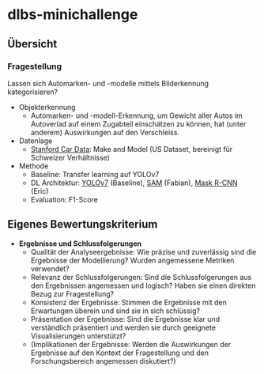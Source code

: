 # dlbs-minichallenge

## Übersicht

### Fragestellung

Lassen sich Automarken- und -modelle mittels Bilderkennung kategorisieren?

- Objekterkennung
  - Automarken- und -modell-Erkennung, um Gewicht aller Autos im Autoverlad auf einem Zugabteil einschätzen zu können, hat (unter anderem) Auswirkungen auf den Verschleiss.
- Datenlage
  - [Stanford Car Data](http://ai.stanford.edu/~jkrause/cars/car_dataset.html): Make and Model (US Dataset, bereinigt für Schweizer Verhältnisse)
- Methode
  - Baseline: Transfer learning auf YOLOv7
  - DL Architektur: [YOLOv7](https://github.com/WongKinYiu/yolov7) (Baseline), [SAM](https://segment-anything.com) (Fabian), [Mask R-CNN](https://github.com/matterport/Mask_RCNN) (Eric)
  - Evaluation: F1-Score


## Eigenes Bewertungskriterium

- **Ergebnisse und Schlussfolgerungen**
  - Qualität der Analyseergebnisse: Wie präzise und zuverlässig sind die Ergebnisse der Modellierung? Wurden angemessene Metriken verwendet?
  - Relevanz der Schlussfolgerungen: Sind die Schlussfolgerungen aus den Ergebnissen angemessen und logisch? Haben sie einen direkten Bezug zur Fragestellung?
  - Konsistenz der Ergebnisse: Stimmen die Ergebnisse mit den Erwartungen überein und sind sie in sich schlüssig?
  - Präsentation der Ergebnisse: Sind die Ergebnisse klar und verständlich präsentiert und werden sie durch geeignete Visualisierungen unterstützt?
  - (Implikationen der Ergebnisse: Werden die Auswirkungen der Ergebnisse auf den Kontext der Fragestellung und den Forschungsbereich angemessen diskutiert?)
